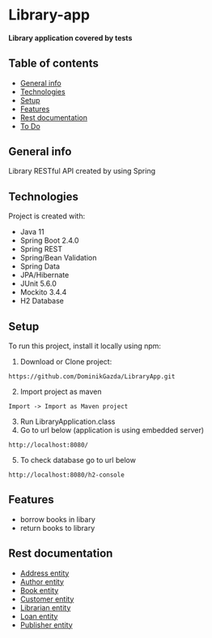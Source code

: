 # Library-app
#### Library application covered by tests
## Table of contents
* [General info](#general-info)
* [Technologies](#technologies)
* [Setup](#setup)
* [Features](#Features)
* [Rest documentation](#rest-documentation)
* [To Do](#to-do)
## General info
Library RESTful API created by using Spring
	
## Technologies
Project is created with:
* Java 11
* Spring Boot 2.4.0
* Spring REST
* Spring/Bean Validation
* Spring Data
* JPA/Hibernate
* JUnit 5.6.0
* Mockito 3.4.4
* H2 Database
	
## Setup
To run this project, install it locally using npm:

1. Download or Clone project:
```
https://github.com/DominikGazda/LibraryApp.git
```
2. Import project as maven
```
Import -> Import as Maven project
```
3. Run LibraryApplication.class
4. Go to url below (application is using embedded server)
```
http://localhost:8080/
```
5. To check database go to url below
```
http://localhost:8080/h2-console
```

## Features

* borrow books in libary
* return books to library

## Rest documentation
*  [Address entity](/restApiDocs/address.md)
*   [Author entity](/restApiDocs/author.md)
*  [Book entity](/restApiDocs/book.md)
*  [Customer entity](/restApiDocs/customer.md)
*  [Librarian entity](/restApiDocs/librarian.md)
*  [Loan entity](/restApiDocs/loan.md)
*  [Publisher entity](/restApiDocs/publisher.md)


